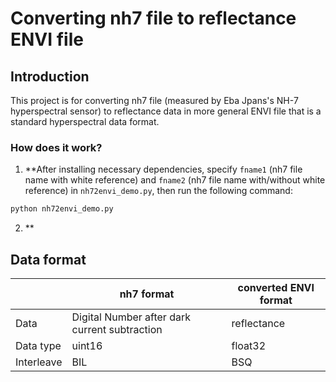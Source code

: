# Converting nh7 file to reflectance ENVI file

## Introduction

This project is for converting nh7 file (measured by Eba Jpans's NH-7 hyperspectral sensor) to reflectance data in more general ENVI file that is a standard hyperspectral data format.

### How does it work?
1. **After installing necessary dependencies, specify `fname1` (nh7 file name with white reference) and `fname2` (nh7 file name with/without white reference) in `nh72envi_demo.py`, then run the following command:
```bash
python nh72envi_demo.py
```

2. **

## Data format
| | nh7 format | converted ENVI format|
| ---- | ---- | ---- |
| Data | Digital Number after dark current subtraction | reflectance |
| Data type | uint16 | float32 |
| Interleave | BIL | BSQ |
